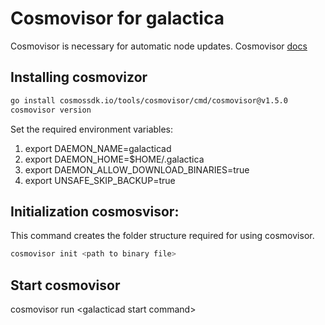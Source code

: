 # Cosmovisor for galactica

Cosmovisor is necessary for automatic node updates. Cosmovisor [docs](https://docs.cosmos.network/v0.50/build/tooling/cosmovisor)

## Installing cosmovizor

```bash
go install cosmossdk.io/tools/cosmovisor/cmd/cosmovisor@v1.5.0
cosmovisor version
```

Set the required environment variables:

1. export DAEMON_NAME=galacticad
2. export DAEMON_HOME=$HOME/.galactica
3. export DAEMON_ALLOW_DOWNLOAD_BINARIES=true
4. export UNSAFE_SKIP_BACKUP=true

## Initialization cosmosvisor:

This command creates the folder structure required for using cosmovisor.

```bash 
cosmovisor init <path to binary file>
```

## Start cosmovisor 

cosmovisor run \<galacticad start command\>
